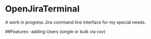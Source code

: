 # OpenJiraTerminal
A work in progress Jira command line interface for my special needs.

##Features
-adding Users (single or bulk via csv)
